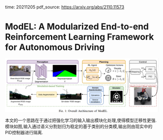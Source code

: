 time: 20211205
pdf_source: https://arxiv.org/abs/2110.11573

# ModEL: A Modularized End-to-end Reinforcement Learning Framework for Autonomous Driving

![image](res/model_rl.png)

本文的一个思路在于通过把强化学习的输入输出模块化处理,使得模型迁移性更强. 模块如图,输入通过语义分割划归为稳定的基于类别的分类模,输出则由现实中的PID控制器进行隔离.

